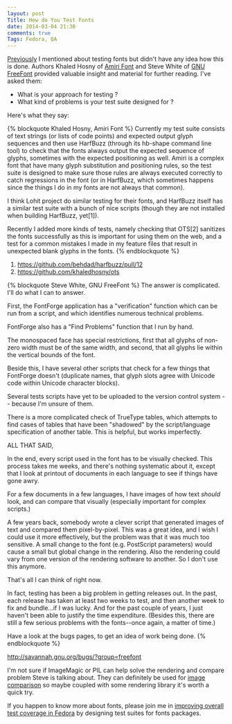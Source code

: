 ```yaml
---
layout: post
Title: How do You Test Fonts
date: 2014-03-04 21:30
comments: true
Tags: Fedora, QA
---
```


[Previously](/blog/2014/03/03/last-week-in-fedora-qa/) I mentioned about testing
fonts but didn't have any idea how this is done. Authors
Khaled Hosny of [Amiri Font](http://www.amirifont.org/) and Steve White of
[GNU FreeFont](http://www.gnu.org/software/freefont/) provided valuable insight
and material for further reading. I've asked them:

* What is your approach for testing ?
* What kind of problems is your test suite designed for ?

Here's what they say:

{% blockquote Khaled Hosny, Amiri Font %}
Currently my test suite consists of text strings (or lists of code
points) and expected output glyph sequences and then use HarfBuzz
(through its hb-shape command line tool) to check that the fonts always
output the expected sequence of glyphs, sometimes with the expected
positioning as well. Amiri is a complex font that have many glyph
substitution and positioning rules, so the test suite is designed to
make sure those rules are always executed correctly to catch regressions
in the font (or in HarfBuzz, which sometimes happens since the things I
do in my fonts are not always that common).

I think Lohit project do similar testing for their fonts, and HarfBuzz
itself has a similar test suite with a bunch of nice scripts (though
they are not installed when building HarfBuzz, yet[1]).

Recently I added more kinds of tests, namely checking that OTS[2]
sanitizes the fonts successfully as this is important for using them on
the web, and a test for a common mistakes I made in my feature files
that result in unexpected blank glyphs in the fonts.
{% endblockquote %}

1. <https://github.com/behdad/harfbuzz/pull/12>
2. <https://github.com/khaledhosny/ots>




{% blockquote Steve White, GNU FreeFont %}
The answer is complicated.  I'll do what I can to answer.

First, the FontForge application has a "verification" function which
can be run from a script, and which identifies numerous technical
problems.

FontForge also has a "Find Problems" function that I run by hand.

The monospaced face has special restrictions, first that all glyphs of
non-zero width must be of the same width, and second, that all glyphs
lie within the vertical bounds of the font.

Beside this, I have several other scripts that check for a few things
that FontForge doesn't (duplicate names, that glyph slots agree with
Unicode code within Unicode character blocks).

Several tests scripts have yet to be uploaded to the version control
system -- because I'm unsure of them.

There is a more complicated check of TrueType tables, which attempts
to find cases of tables that have been "shadowed" by the
script/language specification of another table.  This is helpful, but
works imperfectly.

ALL THAT SAID,

In the end, every script used in the font has to be visually checked.
This process takes me weeks, and there's nothing systematic about it,
except that I look at printout of documents in each language to see if
things have gone awry.

For a few documents in a few languages, I have images of how text
*should* look, and can compare that visually (especially important for
complex scripts.)

A few years back, somebody wrote a clever script that generated images
of text and compared them pixel-by-pixel.  This was a great idea, and
I wish I could use it more effectively, but the problem was that it
was much too sensitive.  A small change to the font (e.g. PostScript
parameters) would cause a small but global change in the rendering.
Also the rendering could vary from one version of the rendering
software to another.  So I don't use this anymore.

That's all I can think of right now.

In fact, testing has been a big problem in getting releases out.  In
the past, each release has taken at least two weeks to test, and then
another week to fix and bundle...if I was lucky.  And for the past
couple of years, I just haven't been able to justify the time
expenditure.  (Besides this, there are still a few serious problems
with the fonts--once again, a matter of time.)

Have a look at the bugs pages, to get an idea of work being done.
{% endblockquote %}

<http://savannah.gnu.org/bugs/?group=freefont>

I'm not sure if ImageMagic or PIL can help solve the rendering and compare
problem Steve is talking about. They can definitely be used for
[image comparison](/blog/2013/05/17/linux-and-python-tools-to-compare-images/)
so maybe coupled with some rendering library it's worth a quick try.


If you happen to know more about fonts, please join me in 
[improving overall test coverage in Fedora](/blog/2014/02/28/action-improving-test-coverage-in-fedora/)
by designing test suites for fonts packages.
